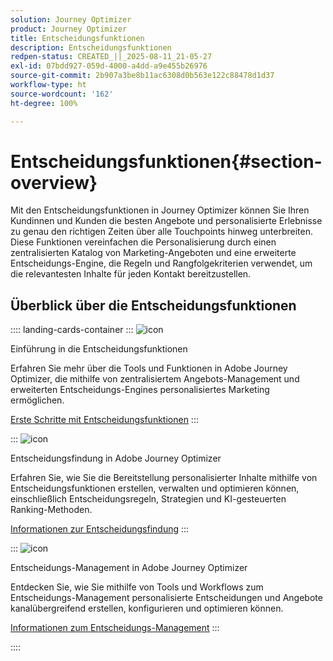 ```yaml
---
solution: Journey Optimizer
product: Journey Optimizer
title: Entscheidungsfunktionen
description: Entscheidungsfunktionen
redpen-status: CREATED_||_2025-08-11_21-05-27
exl-id: 07bdd927-059d-4000-a4dd-a9e455b26976
source-git-commit: 2b907a3be8b11ac6308d0b563e122c88478d1d37
workflow-type: ht
source-wordcount: '162'
ht-degree: 100%

---
```


# Entscheidungsfunktionen{#section-overview}

Mit den Entscheidungsfunktionen in Journey Optimizer können Sie Ihren Kundinnen und Kunden die besten Angebote und personalisierte Erlebnisse zu genau den richtigen Zeiten über alle Touchpoints hinweg unterbreiten. Diese Funktionen vereinfachen die Personalisierung durch einen zentralisierten Katalog von Marketing-Angeboten und eine erweiterte Entscheidungs-Engine, die Regeln und Rangfolgekriterien verwendet, um die relevantesten Inhalte für jeden Kontakt bereitzustellen.

## Überblick über die Entscheidungsfunktionen

:::: landing-cards-container
:::
![icon](https://cdn.experienceleague.adobe.com/icons/book.svg?lang=de)

Einführung in die Entscheidungsfunktionen

Erfahren Sie mehr über die Tools und Funktionen in Adobe Journey Optimizer, die mithilfe von zentralisiertem Angebots-Management und erweiterten Entscheidungs-Engines personalisiertes Marketing ermöglichen.

[Erste Schritte mit Entscheidungsfunktionen](../using/experience-decisioning/gs-decision.md)
:::

:::
![icon](https://cdn.experienceleague.adobe.com/icons/puzzle-piece.svg?lang=de)

Entscheidungsfindung in Adobe Journey Optimizer

Erfahren Sie, wie Sie die Bereitstellung personalisierter Inhalte mithilfe von Entscheidungsfunktionen erstellen, verwalten und optimieren können, einschließlich Entscheidungsregeln, Strategien und KI-gesteuerten Ranking-Methoden.

[Informationen zur Entscheidungsfindung](experience-decisioning-landing-page.md)
:::

:::
![icon](https://cdn.experienceleague.adobe.com/icons/gear.svg)

Entscheidungs-Management in Adobe Journey Optimizer

Entdecken Sie, wie Sie mithilfe von Tools und Workflows zum Entscheidungs-Management personalisierte Entscheidungen und Angebote kanalübergreifend erstellen, konfigurieren und optimieren können.

[Informationen zum Entscheidungs-Management](offer-decisioning-landing-page.md)
:::

::::
